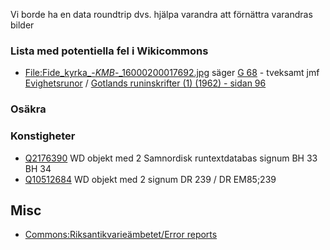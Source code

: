 Vi borde ha en data roundtrip dvs. hjälpa varandra att förnättra varandras bilder

### Lista med potentiella fel i Wikicommons
* [File:Fide_kyrka_-_KMB_-_16000200017692.jpg](https://commons.wikimedia.org/wiki/File:Fide_kyrka_-_KMB_-_16000200017692.jpg) säger [G 68](https://www.wikidata.org/wiki/Q105415699) - tveksamt jmf [Evighetsrunor](https://app.raa.se/open/runor/inscription?id=d916213f-7373-4777-a9b8-fe792e21ab34) / [Gotlands runinskrifter (1) (1962) - sidan 96](https://litteraturbanken.se/f%C3%B6rfattare/JanssonSBF/titlar/GotlandsRuninskrifter1/sida/96/faksimil)

### Osäkra

### Konstigheter
* [Q2176390](https://www.wikidata.org/wiki/Q2176390) WD objekt med 2 Samnordisk runtextdatabas signum BH 33 BH 34
* [Q10512684](https://www.wikidata.org/wiki/Q10512684) WD objekt med 2 signum DR 239 / DR EM85;239 


## Misc
* [Commons:Riksantikvarieämbetet/Error reports](https://commons.wikimedia.org/wiki/Commons:Riksantikvarie%C3%A4mbetet/Error_reports)
